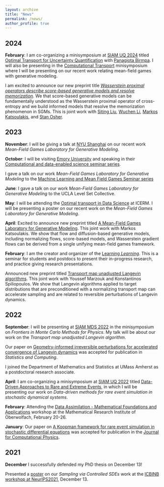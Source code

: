 ```yaml
---
layout: archive
title: "News"
permalink: /news/
author_profile: true
---
```



## 2024

**February**: I am co-organizing a minisymposium at [SIAM UQ 2024](https://www.siam.org/conferences/cm/conference/uq24) titled [Optimal Transport for Uncertainty Quantification](https://meetings.siam.org/sess/dsp_programsess.cfm?SESSIONCODE=78505) with [Panagiota Birmpa](https://sites.google.com/site/panagiotabirmpa/home). I will also be presenting in the [Computational Transport](https://meetings.siam.org/sess/dsp_programsess.cfm?SESSIONCODE=78494) minisymposium  where I will be presenting on our recent work relating mean-field games with generative modeling. 


I am excited to announce our new preprint title [*Wasserstein proximal operators describe score-based generative models and resolve memorization*](https://arxiv.org/abs/2402.06162). We that score-based generative models can be fundamentally understood as the Wasserstein proximal operator of cross-entropy and we build informed models that resolve the memorization phenomenon in SGMs. This is joint work with [Siting Liu](https://sites.google.com/view/siting6ucla/home), [Wuchen Li](https://people.math.sc.edu/wuchen/), [Markos Katsoulakis](https://people.math.umass.edu/~markos/), and [Stan Osher](https://www.math.ucla.edu/~sjo/). 

## 2023


**November**: 
I will be giving a talk at [NYU Shanghai](https://dail.shanghai.nyu.edu/events/mean-field-games-laboratory-generative-modeling) on our recent work *Mean-Field Games Laboratory for Generative Modeling.*


**October**: 
I will be visiting [Emory University](http://www.math.emory.edu/site/codes/) and speaking in their [Computational and data-enabled science seminar series](http://www.math.emory.edu/site/codes/schedule/). 


I gave a talk on our work *Mean-Field Games Laboratory for Generative Modeling* to the [Machine Learning and Mean Field Games Seminar series](https://sites.google.com/view/mlmfgseminar/home)

**June**: I gave a talk on our work *Mean-Field Games Laboratory for Generative Modeling* to the UCLA Level Set Collective. 


**May**: I will be attending the [Optimal transport in Data Science](https://icerm.brown.edu/topical_workshops/tw-23-otds/) at ICERM. I will be presenting a poster on our recent work on the *Mean-Field Games Laboratory for Generative Modeling*.

**April**: Excited to announce new preprint titled [A Mean-Field Games Laboratory for Generative Modeling](https://arxiv.org/abs/2304.13534). This joint work with Markos Katsoulakis. We show that flow and diffusion-based generative models, including normalizing flows, score-based models, and Wasserstein gradient flows can be derived from a single unifying mean-field games framework. 

**February**: I am the creator and organizer of the [Learning *Learning*](https://www.umass.edu/mathematics-statistics/seminars/learning-learning-seminar). This is a seminar for students and postdocs to present their in-progress research, and practice giving research presentations. 

Announced  new preprint titled [Transport map unadjusted Langevin algorithms](https://arxiv.org/abs/2302.07227). This joint work with Youssef Marzouk and Konstantinos Spiliopoulos. We show that Langevin algorithms applied to target distributions that are preconditioned with a normalizing transport map can accelerate sampling and are related to reversible perturbations of Langevin dynamics. 

## 2022

**September**: I will be presenting at [SIAM MDS 2022](https://www.siam.org/conferences/cm/conference/mds22) in the minisymposium on *Frontiers in Monte Carlo Methods for Physics*. My talk will be about our work on the *Transport map unadjusted Langevin algorithm*.

Our paper on [Geometry-informed irreversible perturbations for accelerated convergence of Langevin dynamics](https://link.springer.com/article/10.1007/s11222-022-10147-6) was accepted for publication in *Statistics and Computing*. 

I joined the Department of Mathematics and Statistics at UMass Amherst as a postdoctoral research associate. 

**April**: I am co-organizing a minisymposium at [SIAM UQ 2022](https://www.siam.org/conferences/cm/conference/uq22) titled [Data-Driven Approaches to Rare and Extreme Events](https://meetings.siam.org/sess/dsp_programsess.cfm?SESSIONCODE=73425), in which I will be presenting our work on *Data-driven methods for rare event simulation in stochastic dynamical systems.*

**February**: Attending the [Data Assimilation - Mathematical Foundations and Applications](https://www.mfo.de/occasion/2208/www_view) workshop at the Mathematical Research Institute of Oberwolfach, February 20-26. 

**January**: Our paper on [A Koopman framework for rare event simulation in stochastic differential equations](https://arxiv.org/abs/2101.07330) was accepted for publication in the [Journal for Computational Physics](https://www.sciencedirect.com/science/article/abs/pii/S0021999122000870). 


## 2021
**December**
I successfully defended my PhD thesis on December 13!

 Presented a [poster](https://benjzhang.github.io/files/icbinb_poster.pdf) on our _Sampling via Controlled SDEs_ work at the [ICBINB workshop at NeurIPS2021](https://i-cant-believe-its-not-better.github.io/neurips2021/), December 13.